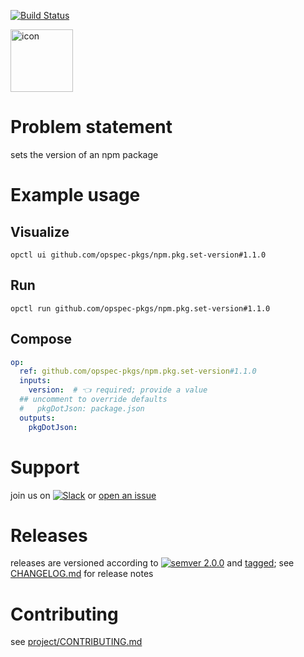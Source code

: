 [![Build Status](https://github.com/opspec-pkgs/npm.pkg.set-version/workflows/build/badge.svg?branch=main)](https://github.com/opspec-pkgs/npm.pkg.set-version/actions?query=workflow%3Abuild+branch%3Amain)

<img src="icon.svg" alt="icon" height="100px">

# Problem statement

sets the version of an npm package

# Example usage

## Visualize

```shell
opctl ui github.com/opspec-pkgs/npm.pkg.set-version#1.1.0
```

## Run

```
opctl run github.com/opspec-pkgs/npm.pkg.set-version#1.1.0
```

## Compose

```yaml
op:
  ref: github.com/opspec-pkgs/npm.pkg.set-version#1.1.0
  inputs:
    version:  # 👈 required; provide a value
  ## uncomment to override defaults
  #   pkgDotJson: package.json
  outputs:
    pkgDotJson:
```

# Support

join us on
[![Slack](https://img.shields.io/badge/slack-opctl-E01563.svg)](https://join.slack.com/t/opctl/shared_invite/zt-51zodvjn-Ul_UXfkhqYLWZPQTvNPp5w)
or
[open an issue](https://github.com/opspec-pkgs/npm.pkg.set-version/issues)

# Releases

releases are versioned according to
[![semver 2.0.0](https://img.shields.io/badge/semver-2.0.0-brightgreen.svg)](http://semver.org/spec/v2.0.0.html)
and [tagged](https://git-scm.com/book/en/v2/Git-Basics-Tagging); see
[CHANGELOG.md](CHANGELOG.md) for release notes

# Contributing

see
[project/CONTRIBUTING.md](https://github.com/opspec-pkgs/project/blob/main/CONTRIBUTING.md)
